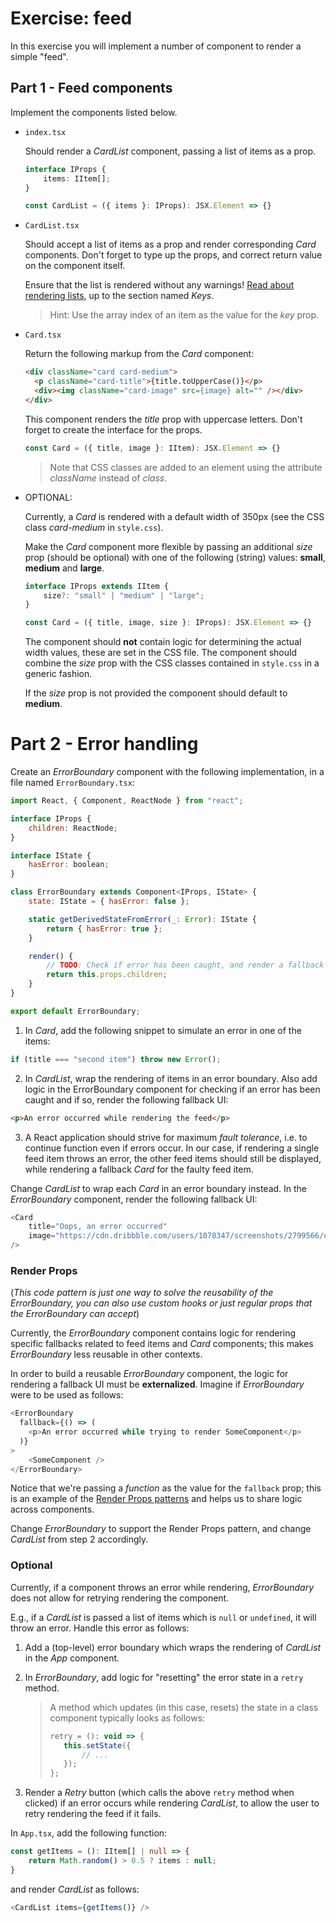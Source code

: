 # Exercise: feed

In this exercise you will implement a number of component to render a simple "feed".

## Part 1 - Feed components

Implement the components listed below.

- `index.tsx`

  Should render a _CardList_ component, passing a list of items as a prop.

  ```ts
  interface IProps {
      items: IItem[];
  }

  const CardList = ({ items }: IProps): JSX.Element => {}
  ```

- `CardList.tsx`

  Should accept a list of items as a prop and render corresponding _Card_ components. Don't forget to type up the props, and correct return value on the component itself.

  Ensure that the list is rendered without any warnings! [Read about rendering lists](https://reactjs.org/docs/lists-and-keys.html), up to the section named _Keys_.

  > Hint: Use the array index of an item as the value for the _key_ prop.

- `Card.tsx`

  Return the following markup from the _Card_ component:

  ```html
  <div className="card card-medium">
  	<p className="card-title">{title.toUpperCase()}</p>
  	<div><img className="card-image" src={image} alt="" /></div>
  </div>
  ```

  This component renders the _title_ prop with uppercase letters. Don't forget to create the interface for the props.

  ```ts
  const Card = ({ title, image }: IItem): JSX.Element => {}
  ```

  > Note that CSS classes are added to an element using the attribute _className_ instead of _class_.

- OPTIONAL:

  Currently, a _Card_ is rendered with a default width of 350px (see the CSS class _card-medium_ in `style.css`).

  Make the _Card_ component more flexible by passing an additional _size_ prop (should be optional) with one of the following (string) values: **small**, **medium** and **large**.

  ```ts
  interface IProps extends IItem {
      size?: "small" | "medium" | "large";
  }

  const Card = ({ title, image, size }: IProps): JSX.Element => {}
  ```

  The component should **not** contain logic for determining the actual width values, these are set in the CSS file. The component should combine the _size_ prop with the CSS classes contained in `style.css` in a generic fashion.

  If the _size_ prop is not provided the component should default to **medium**.

# Part 2 - Error handling

Create an _ErrorBoundary_ component with the following implementation, in a file named `ErrorBoundary.tsx`:

```javascript
import React, { Component, ReactNode } from "react";

interface IProps {
	children: ReactNode;
}

interface IState {
	hasError: boolean;
}

class ErrorBoundary extends Component<IProps, IState> {
	state: IState = { hasError: false };

	static getDerivedStateFromError(_: Error): IState {
		return { hasError: true };
	}

	render() {
		// TODO: Check if error has been caught, and render a fallback UI.
		return this.props.children;
	}
}

export default ErrorBoundary;
```

1. In _Card_, add the following snippet to simulate an error in one of the items:

```js
if (title === "second item") throw new Error();
```

2. In _CardList_, wrap the rendering of items in an error boundary. Also add logic in the ErrorBoundary component for checking if an error has been caught and if so, render the following fallback UI:

```html
<p>An error occurred while rendering the feed</p>
```

3. A React application should strive for maximum _fault tolerance_, i.e. to continue function even if errors occur. In our case, if rendering a single feed item throws an error, the other feed items should still be displayed, while rendering a fallback _Card_ for the faulty feed item.

Change _CardList_ to wrap each _Card_ in an error boundary instead. In the _ErrorBoundary_ component, render the following fallback UI:

```javascript
<Card
	title="Oops, an error occurred"
	image="https://cdn.dribbble.com/users/1078347/screenshots/2799566/oops.png"
/>
```

### Render Props

(_This code pattern is just one way to solve the reusability of the ErrorBoundary, you can also use custom hooks or just regular props that the ErrorBoundary can accept_)

Currently, the _ErrorBoundary_ component contains logic for rendering specific fallbacks related to feed items and _Card_ components; this makes _ErrorBoundary_ less reusable in other contexts.

In order to build a reusable _ErrorBoundary_ component, the logic for rendering a fallback UI must be **externalized**. Imagine if _ErrorBoundary_ were to be used as follows:

```javascript
<ErrorBoundary
  fallback={() => (
    <p>An error occurred while trying to render SomeComponent</p>
  )}
>
	<SomeComponent />
</ErrorBoundary>
```

Notice that we're passing a _function_ as the value for the `fallback` prop; this is an example of the [Render Props patterns](https://reactjs.org/docs/render-props.html) and helps us to share logic across components.

Change _ErrorBoundary_ to support the Render Props pattern, and change _CardList_ from step 2 accordingly.

### Optional
Currently, if a component throws an error while rendering, _ErrorBoundary_ does not allow for retrying rendering the component.

E.g., if a _CardList_ is passed a list of items which is `null` or `undefined`, it will throw an error. Handle this error as follows:

1. Add a (top-level) error boundary which wraps the rendering of _CardList_ in the _App_ component.

2. In _ErrorBoundary_, add logic for "resetting" the error state in a `retry` method.

   > A method which updates (in this case, resets) the state in a class component typically looks as follows:
   >
   > ```javascript
   > retry = (): void => {
   > 	this.setState({
   > 		// ...
   > 	});
   > };
   > ```

3. Render a _Retry_ button (which calls the above `retry` method when clicked) if an error occurs while rendering _CardList_, to allow the user to retry rendering the feed if it fails.

In `App.tsx`, add the following function:

```typescript
const getItems = (): IItem[] | null => {
	return Math.random() > 0.5 ? items : null;
}
```

and render _CardList_ as follows:

```javascript
<CardList items={getItems()} />
```
